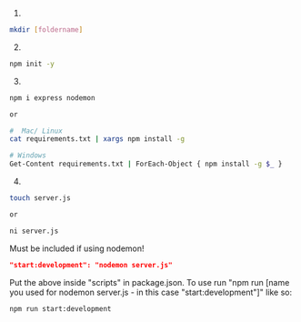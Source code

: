 1. 
```bash
mkdir [foldername]
```
2. 
```bash
npm init -y
```
3. 
```bash
npm i express nodemon

or

#  Mac/ Linux
cat requirements.txt | xargs npm install -g

# Windows
Get-Content requirements.txt | ForEach-Object { npm install -g $_ }
```
4. 
```bash
touch server.js

or 

ni server.js
```

Must be included if using nodemon!
```json
"start:development": "nodemon server.js" 
```

Put the above inside "scripts" in package.json.
To use run "npm run [name you used for nodemon server.js - in this case "start:development"]" like so:
```bash
npm run start:development
```
